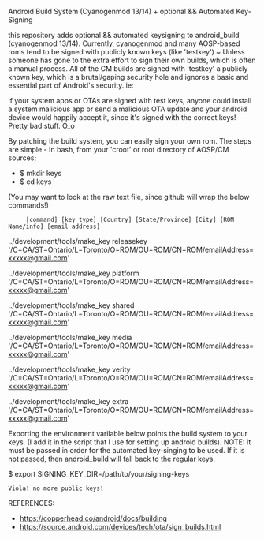 Android Build System (Cyanogenmod 13/14) + optional && Automated Key-Signing

this repository adds optional && automated keysigning to android_build (cyanogenmod 13/14). Currently, cyanogenmod and many 
AOSP-based roms tend to be signed with publicly known keys (like 'testkey') ~ Unless someone has gone to the extra effort to
sign their own builds, which is often a manual process. All of the CM builds are signed with 'testkey' a publicly known key, 
which is a brutal/gaping security hole and ignores a basic and essential part of Android's security. ie:

if your system apps or OTAs are signed with test keys, anyone could install a system malicious app or send a malicious OTA 
update and your android device would happily accept it, since it's signed with the correct keys! Pretty bad stuff. O_o

By patching the build system, you can easily sign your own rom. The steps are simple - In bash, from your 'croot' or 
root directory of AOSP/CM sources;

* $ mkdir keys
* $ cd keys

(You may want to look at the raw text file, since github will wrap the below commands!)

         [command] [key type] [Country] [State/Province] [City] [ROM Name/info] [email address]

../development/tools/make_key releasekey '/C=CA/ST=Ontario/L=Toronto/O=ROM/OU=ROM/CN=ROM/emailAddress=xxxxx@gmail.com'

../development/tools/make_key platform '/C=CA/ST=Ontario/L=Toronto/O=ROM/OU=ROM/CN=ROM/emailAddress=xxxxx@gmail.com'

../development/tools/make_key shared '/C=CA/ST=Ontario/L=Toronto/O=ROM/OU=ROM/CN=ROM/emailAddress=xxxxx@gmail.com'

../development/tools/make_key media '/C=CA/ST=Ontario/L=Toronto/O=ROM/OU=ROM/CN=ROM/emailAddress=xxxxx@gmail.com'

../development/tools/make_key verity '/C=CA/ST=Ontario/L=Toronto/O=ROM/OU=ROM/CN=ROM/emailAddress=xxxxx@gmail.com'

../development/tools/make_key extra '/C=CA/ST=Ontario/L=Toronto/O=ROM/OU=ROM/CN=ROM/emailAddress=xxxxx@gmail.com'

Exporting the environment varilable below points the build system to your keys. (I add it in the script that I use 
for setting up android builds). NOTE: It must be passed in order for the automated key-singing to be used. If it is not passed,
then android_build will fall back to the regular keys.

$ export SIGNING_KEY_DIR=/path/to/your/signing-keys

    Viola! no more public keys!

REFERENCES:

* https://copperhead.co/android/docs/building
* https://source.android.com/devices/tech/ota/sign_builds.html
